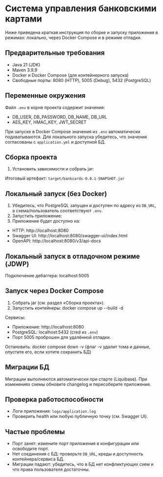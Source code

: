 # Система управления банковскими картами

Ниже приведена краткая инструкция по сборке и запуску приложения в режимах: локально, через Docker Compose и в режиме отладки.

## Предварительные требования
- Java 21 (JDK)
- Maven 3.9.9
- Docker и Docker Compose (для контейнерного запуска)
- Свободные порты: 8080 (HTTP), 5005 (Debug), 5432 (PostgreSQL)

## Переменные окружения
Файл `.env` в корне проекта содержит значения:
- DB_USER, DB_PASSWORD, DB_NAME, DB_URL
- AES_KEY, HMAC_KEY, JWT_SECRET

При запуске в Docker Compose значения из `.env` автоматически подхватываются. Для локального запуска убедитесь, что значения согласованы с `application.yml` и доступной БД.

## Сборка проекта
1) Установить зависимости и собрать jar:

Итоговый артефакт: `target/bankcards-0.0.1-SNAPSHOT.jar`

## Локальный запуск (без Docker)
1) Убедитесь, что PostgreSQL запущен и доступен по адресу из `DB_URL`, а схема/пользователь соответствуют `.env`.
2) Запустить приложение:
3) Приложение будет доступно на:
- HTTP: http://localhost:8080
- Swagger UI: http://localhost:8080/swagger-ui/index.html
- OpenAPI: http://localhost:8080/v3/api-docs

## Локальный запуск в отладочном режиме (JDWP)
Подключение дебаггера: localhost:5005

## Запуск через Docker Compose
1) Собрать jar (см. раздел «Сборка проекта»).
2) Запустить контейнеры: docker compose up --build -d

Сервисы:
- Приложение: http://localhost:8080
- PostgreSQL: localhost:5432 (cred из `.env`)
- Порт 5005 проброшен для удалённой отладки.

Остановить: docker compose down -v
(флаг -v удалит тома и данные, опустите его, если хотите сохранить БД)

## Миграции БД
Миграции выполняются автоматически при старте (Liquibase). При изменениях схемы обновите changelog и пересоберите приложение.

## Проверка работоспособности
- Логи приложения: `logs/application.log`
- Проверить health или любую публичную точку (см. Swagger UI).

## Частые проблемы
- Порт занят: измените порт приложения в конфигурации или освободите порт.
- Нет соединения с БД: проверьте `DB_URL`, креды и доступность контейнера/сервиса БД.
- Миграции падают: убедитесь, что в БД нет конфликтующих схем и что права пользователя достаточны.
